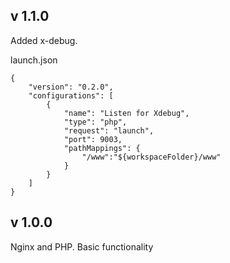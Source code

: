 ## v 1.1.0

Added x-debug.

launch.json

    {
        "version": "0.2.0",
        "configurations": [
            {
                "name": "Listen for Xdebug",
                "type": "php",
                "request": "launch",
                "port": 9003,
                "pathMappings": {
                    "/www":"${workspaceFolder}/www"
                }
            }
        ]
    }

## v 1.0.0

Nginx and PHP. Basic functionality